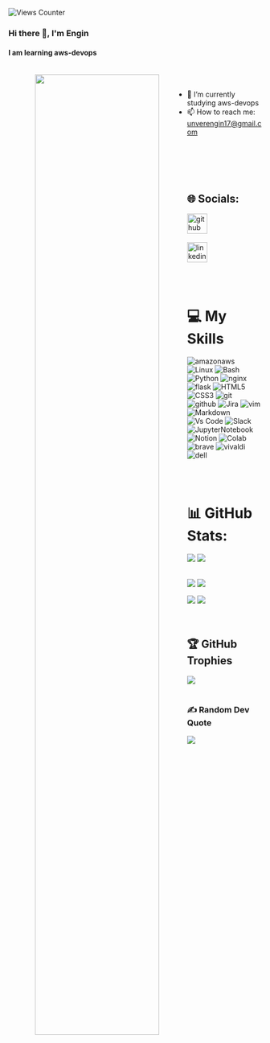 

![Views Counter](https://views-counter.vercel.app/badge?pageId=engin-nvr&leftColor=ff1a1a&rightColor=0adb3f&type=unique&label=View-profile&style=lower)

### Hi there 👋, I'm Engin
#### I am learning aws-devops

<br/> 

<div align="center">
<img src="./fz6d.gif" align="left" style="width: 70%" />
</div>  

<br/> 

- 🔭 I’m currently studying aws-devops
- 📫 How to reach me: unverengin17@gmail.com 



<br/> <br/> <br/> <br/> 

## 🌐 Socials:
[<img src='https://cdn.jsdelivr.net/npm/simple-icons@3.0.1/icons/github.svg' alt='github' height='40' color='white'>](https://github.com/engin-nvr) <br/> <br/>  [<img src='https://cdn.jsdelivr.net/npm/simple-icons@3.0.1/icons/linkedin.svg' alt='linkedin' height='40' color='white'>](https://www.linkedin.com/in/engin-unver/)  
<!--[![linkedin](https://img.shields.io/badge/Linkedin%20pages-121013?style=plastic&logo=Linkedin&logoColor=white)](https://www.linkedin.com/in/engin-unver/)
-->
<br/> <br/>
# 💻 My Skills
![amazonaws](https://img.shields.io/badge/Amazon_AWS-FF9900?style=plastic&logo=amazonaws&logoColor=red) ![Linux](https://img.shields.io/badge/Linux-FCC624?style=plastic&logo=linux&logoColor=black) ![Bash](https://img.shields.io/badge/%20Bash-4EAA25?style=plastic&logo=GNU%20Bash&logoColor=white) ![Python](https://img.shields.io/badge/python-3670A0?style=plastic&logo=python&logoColor=ffdd54) ![nginx](https://img.shields.io/badge/Nginx-009639?style=plastic&logo=nginx&logoColor=white) ![flask](https://img.shields.io/badge/Flask-000000?style=plastic&logo=flask&logoColor=red) ![HTML5](https://img.shields.io/badge/html5-%23E34F26.svg?style=plastic&logo=html5&logoColor=white) ![CSS3](https://img.shields.io/badge/css3-%231572B6.svg?style=plastic&logo=css3&logoColor=white) ![git](https://img.shields.io/badge/GIT-E44C30?style=plastic&logo=git&logoColor=blue) ![github](https://img.shields.io/badge/GitHub-100000?style=plastic&logo=github&logoColor=red) ![Jira](https://img.shields.io/badge/jira-%230A0FFF.svg?style=plastic&logo=jira&logoColor=white) ![vim](https://img.shields.io/badge/VIM-%2311AB00.svg?&style=plastic&logo=vim&logoColor=blue) ![Markdown](https://img.shields.io/badge/Markdown-000000?style=plastic&logo=markdown&logoColor=white) ![Vs Code](https://img.shields.io/badge/VSCode-0078D4?style=plastic&logo=visual%20studio%20code&logoColor=white) ![Slack](https://img.shields.io/badge/Slack-4A154B?style=plastic&logo=slack&logoColor=white) ![JupyterNotebook](https://img.shields.io/badge/Jupyter-F37626.svg?&style=plastic&logo=Jupyter&logoColor=white) ![Notion](https://img.shields.io/badge/Notion-000000?style=plastic&logo=notion&logoColor=white) ![Colab](https://img.shields.io/badge/Colab-F9AB00?style=plastic&logo=googlecolab&color=525252) ![brave](https://img.shields.io/badge/Brave-FF1B2D?style=for-the-badge&logo=Brave&logoColor=white) ![vivaldi](https://img.shields.io/badge/Vivaldi-EF3939?style=for-the-badge&logo=Vivaldi&logoColor=white) ![dell](https://img.shields.io/badge/dell%20laptop-007DB8?style=for-the-badge&logo=dell&logoColor=white)
><!--<a href="https://www.gnu.org/software/bash/" target="_blank"><img style="margin: 10px" src="https://profilinator.rishav.dev/skills-assets/gnu_bash-icon.svg" alt="Bash" height="50" /></a> -->
<br/> <br/>
<!--
# My Future Skills
![Jenkins](	https://img.shields.io/badge/Jenkins-D24939?style=for-the-badge&logo=Jenkins&logoColor=white) ![AWS](https://img.shields.io/badge/AWS-%23FF9900.svg?style=for-the-badge&logo=amazon-aws&logoColor=white) ![Docker](https://img.shields.io/badge/Docker-2CA5E0?style=for-the-badge&logo=docker&logoColor=white)
![Kubernetes](https://img.shields.io/badge/kubernetes-326ce5.svg?&style=for-the-badge&logo=kubernetes&logoColor=white) ![Aws](https://img.shields.io/badge/Amazon_AWS-FF9900?style=for-the-badge&logo=amazonaws&logoColor=white) ![JS](https://img.shields.io/badge/JavaScript-323330?style=for-the-badge&logo=javascript&logoColor=F7DF1E) ![TypeScript](https://img.shields.io/badge/TypeScript-007ACC?style=for-the-badge&logo=typescript&logoColor=white) ![Json](https://img.shields.io/badge/json-5E5C5C?style=for-the-badge&logo=json&logoColor=white)
<br/> <br/>
-->

# 📊 GitHub Stats:
<!-- bunu kullanmak istemedim![](https://github-readme-stats.vercel.app/api?username=engin-nvr&theme=gruvbox&hide_border=false&include_all_commits=true&count_private=true)-->
![](http://github-profile-summary-cards.vercel.app/api/cards/stats?username=engin-nvr&theme=blue_green) ![](https://github-readme-streak-stats.herokuapp.com/?user=engin-nvr&theme=darcula&hide_border=false)<br/>
<br/>
<!--aynı islem<img src="https://github-readme-stats.vercel.app/api?username=engin-nvr&show_icons=true&locale=en&theme=gruvbox"/> -->
<img src="http://github-profile-summary-cards.vercel.app/api/cards/most-commit-language?username=engin-nvr&theme=chartreuse_dark" /> <img src="http://github-profile-summary-cards.vercel.app/api/cards/repos-per-language?username=engin-nvr&theme=chartreuse_dark"/>

<!-- bu sekilde de olabilir <img src="http://github-profile-summary-cards.vercel.app/api/cards/stats?username=engin-nvr&theme=blue_green" />-->
![](https://github-readme-stats.vercel.app/api/top-langs/?username=engin-nvr&theme=darcula&hide_border=false&include_all_commits=true&count_private=true&layout=compact) 
<img src="http://github-profile-summary-cards.vercel.app/api/cards/profile-details?username=engin-nvr&theme=2077"/>
<br/><br/> <br/>

## 🏆 GitHub Trophies 
![](https://github-profile-trophy.vercel.app/?username=engin-nvr&theme=juicyfresh&no-frame=false&no-bg=false&margin-w=4)
<br/> <br/>

### ✍️ Random Dev Quote
![](https://quotes-github-readme.vercel.app/api?type=horizontal&theme=gruvbox)
<br/> <br/>

<!-- Proudly created with GPRM ( https://gprm.itsvg.in ) -->

